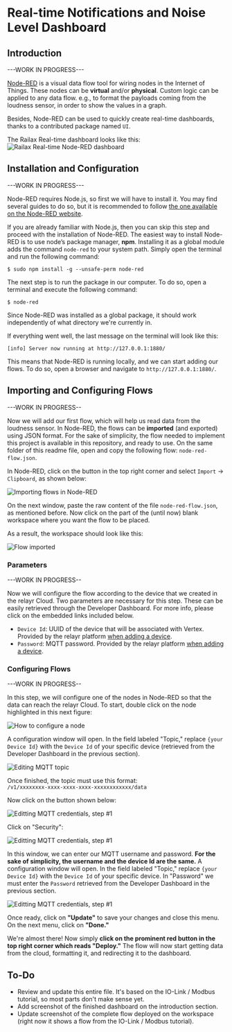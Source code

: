 # Real-time Notifications and Noise Level Dashboard

## Introduction

---WORK IN PROGRESS---

[Node-RED](http://nodered.org/) is a visual data flow tool for wiring nodes in the Internet of Things. These nodes can be **virtual** and/or **physical**. Custom logic can be applied to any data flow. e.g., to format the payloads coming from the loudness sensor, in order to show the values in a graph.

Besides, Node-RED can be used to quickly create real-time dashboards, thanks to a contributed package named `UI`.

The Railax Real-time dashboard looks like this:
![Railax Real-time Node-RED dashboard](./assets/node-red-dashboard.png)

## Installation and Configuration

---WORK IN PROGRESS---

Node-RED requires Node.js, so first we will have to install it. You may find several guides to do so, but it is recommended to follow [the one available on the Node-RED website](http://nodered.org/docs/getting-started/installation).

If you are already familiar with Node.js, then you can skip this step and proceed with the installation of Node-RED. The easiest way to install Node-RED is to use node’s package manager, **npm**. Installing it as a global module adds the command `node-red` to your system path. Simply open the terminal and run the following command:

```shell
$ sudo npm install -g --unsafe-perm node-red
```

The next step is to run the package in our computer. To do so, open a terminal and execute the following command:

```shell
$ node-red
```

Since Node-RED was installed as a global package, it should work independently of what directory we're currently in.

If everything went well, the last message on the terminal will look like this:

```shell
[info] Server now running at http://127.0.0.1:1880/
```

This means that Node-RED is running locally, and we can start adding our flows. To do so, open a browser and navigate to `http://127.0.0.1:1880/`.

## Importing and Configuring Flows

---WORK IN PROGRESS--

Now we will add our first flow, which will help us read data from the loudness sensor. In Node-RED, the flows can be **imported** (and exported) using JSON format. For the sake of simplicity, the flow needed to implement this project is available in this repository, and ready to use. On the same folder of this readme file, open and copy the following flow: `node-red-flow.json`.

In Node-RED, click on the button in the top right corner and select `Import` → `Clipboard`, as shown below:

![Importing flows in Node-RED](./assets/node-red_import_flow.png)

On the next window, paste the raw content of the file `node-red-flow.json`, as mentioned before. Now click on the part of the (until now) blank workspace where you want the flow to be placed.

As a result, the workspace should look like this:

![Flow imported](./assets/node-red_imported_flow.png)

### Parameters

---WORK IN PROGRESS--

Now we will configure the flow according to the device that we created in the relayr Cloud. Two parameters are necessary for this step. These can be easily retrieved through the Developer Dashboard. For more info, please click on the embedded links included below.

-  `Device Id`: UUID of the device that will be associated with Vertex. Provided by the relayr platform [when adding a device](http://docs.relayr.io/getting-started/devices-guide/).
-  `Password`: MQTT password. Provided by the relayr platform [when adding a device](http://docs.relayr.io/getting-started/devices-guide/).

### Configuring Flows

---WORK IN PROGRESS--

In this step, we will configure one of the nodes in Node-RED so that the data can reach the relayr Cloud. To start, double click on the node highlighted in this next figure:

![How to configure a node](./assets/node-red_configure_node.png)

A configuration window will open. In the field labeled "Topic," replace `{your Device Id}` with the `Device Id` of your specific device (retrieved from the Developer Dashboard in the previous section).

![Editing MQTT topic](./assets/node-red_edit_topic.png)

Once finished, the topic must use this format:  
`/v1/xxxxxxxx-xxxx-xxxx-xxxx-xxxxxxxxxxxx/data`

Now click on the button shown below:

![Editting MQTT credentials, step #1](./assets/node-red_edit_credentials_1.png)

Click on "Security":

![Editting MQTT credentials, step #1](./assets/node-red_edit_credentials_2.png)

In this window, we can enter our MQTT username and password. **For the sake of simplicity, the username and the device Id are the same.** A configuration window will open. In the field labeled "Topic," replace `{your Device Id}` with the `Device Id` of your specific device. In "Password" we must enter the `Password` retrieved from the Developer Dashboard in the previous section.

![Editting MQTT credentials, step #1](./assets/node-red_edit_credentials_3.png)

Once ready, click on **"Update"** to save your changes and close this menu. On the next menu, click on **"Done."**

We're almost there! Now simply **click on the prominent red button in the top right corner which reads "Deploy."** The flow will now start getting data from the cloud, formatting it, and redirecting it to the dashboard.

## To-Do

* Review and update this entire file. It's based on the IO-Link / Modbus tutorial, so most parts don't make sense yet.
* Add screenshot of the finished dashboard on the introduction section.
* Update screenshot of the complete flow deployed on the workspace (right now it shows a flow from the IO-Link / Modbus tutorial).